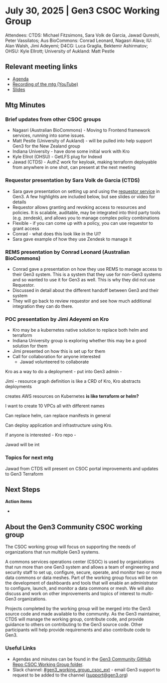 # July 30, 2025 | Gen3 CSOC Working Group

Attendees: CTDS: Michael Fitzsimons, Sara Volk de Garcia, Jawad Qureshi, Peter Vassilatos; Aus BioCommons: Conrad Leonard, Nagasri Alava; IU: Alan Walsh, Jimi Adeyemi; D4CG: Luca Graglia, Bektemir Ashirmatov; OHSU: Kyle Ellrott; University of Aukland: Matt Pestle

## Relevant meeting links   

* [Agenda](README.md#2025-july-30)  
* [Recording of the mtg (YouTube)](https://youtu.be/FrzsUzQeNoQ)
* [Slides](20250730-CSOC_WG_slides.pdf)

## Mtg Minutes

### Brief updates from other CSOC groups   

* Nagasri (Australian BioCommons) - Moving to Frontend framework services, running into some issues.
* Matt Pestle (University of Aukland) - will be pulled into help support Gen3 for the New Zealand group
* Indiana University - have done some initial work with Kro
* Kyle Ellrot (OHSU) - GetLFS plug for Indexd
* Jawad (CTDS) - AuthZ work for keyloak, making terraform deployable from anywhere in one shot, can present at the next meeting




### Requestor presentation by Sara Volk de Garcia (CTDS)

* Sara gave presentation on setting up and using the [requestor service](https://github.com/uc-cdis/requestor) in Gen3.  A few highlights are included below, but see slides or video for details
* Requestor allows granting and revoking access to resources and policies.  It is scalable, auditable, may be integrated into third party tools (e.g. zendesk), and allows you to manage complex policy combinations
* Flexible - if you can come up with a policy, you can use requestor to grant access
* Conrad - what does this look like in the UI?
* Sara gave example of how they use Zendesk to manage it



### REMS presentation by Conrad Leonard (Australian BioCommons)

* Conrad gave a presentation on how they use REMS to manage access to their Gen3 system.  This is a system that they use for non-Gen3 systems and so wanted to use it for Gen3 as well.  This is why they did not use Requestor.
* Discussed in detail about the different handoff between Gen3 and their system
* They will go back to review requestor and see how much additional integration they can do there.  



### POC presentation by Jimi Adeyemi on Kro

* Kro may be a kubernetes native solution to replace both helm and terraform
* Indiana University group is exploring whether this may be a good solution for them
* Jimi presented on how this is set up for them
* Call for collaboration for anyone interested
  * Jawad volunteered to collaborate

Kro as a way to do a deployment - put into Gen3 admin -

Jimi -
resource graph definition is like a CRD of Kro, Kro abstracts deployments

creates AWS resources on Kubernetes
**is like terraform or helm?**

I want to create 10 VPCs all with different names

Can replace helm, can replace manifests in general

Can deploy application and infrastructure using Kro.

if anyone is interested - Kro repo -

Jawad will be int






### Topics for next mtg  

Jawad from CTDS will present on CSOC portal improvements and updates to Gen3 Terraform

## Next Steps

**Action items**

-

## About the Gen3 Community CSOC working group

The CSOC working group will focus on supporting the needs of organizations that run multiple Gen3 systems.

A commons services operations center (CSOC) is used by organizations that run more than one Gen3 system and allows a team of engineering and security staff to set up, configure, secure, operate, and monitor two or more data commons or data meshes. Part of the working group focus will be on the development of dashboards and tools that will enable an administrator to configure, launch, and monitor a data commons or mesh. We will also discuss and work on other improvements and topics of interest to multi-Gen3 organizations.

Projects completed by the working group will be merged into the Gen3 source code and made available to the community. As the Gen3 maintainer, CTDS will manage the working group, contribute code, and provide guidance to others on contributing to the Gen3 source code. Other participants will help provide requirements and also contribute code to Gen3.

### Useful Links

* Agendas and minutes can be found in the [Gen3 Community GitHub Repo CSOC Working Group folder](/CSOC_Working_Group_items).   
* Slack channel: [\#gen3\_working\_group\_csoc\_ext](https://gen3friends.slack.com/archives/C082FLTBYMA) - email Gen3 support to request to be added to the channel ([support@gen3.org](mailto:support@gen3.org))
